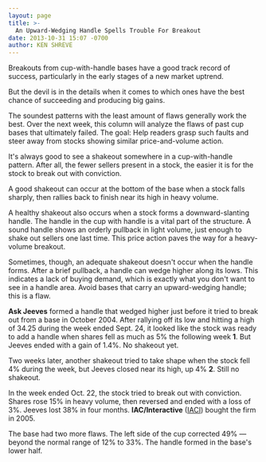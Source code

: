 ```yaml
---
layout: page
title: >-
  An Upward-Wedging Handle Spells Trouble For Breakout
date: 2013-10-31 15:07 -0700
author: KEN SHREVE
---
```





Breakouts from cup-with-handle bases have a good track record of success, particularly in the early stages of a new market uptrend.

  

But the devil is in the details when it comes to which ones have the best chance of succeeding and producing big gains.

  

The soundest patterns with the least amount of flaws generally work the best. Over the next week, this column will analyze the flaws of past cup bases that ultimately failed. The goal: Help readers grasp such faults and steer away from stocks showing similar price-and-volume action.

  

It's always good to see a shakeout somewhere in a cup-with-handle pattern. After all, the fewer sellers present in a stock, the easier it is for the stock to break out with conviction.

  

A good shakeout can occur at the bottom of the base when a stock falls sharply, then rallies back to finish near its high in heavy volume.

  

A healthy shakeout also occurs when a stock forms a downward-slanting handle. The handle in the cup with handle is a vital part of the structure. A sound handle shows an orderly pullback in light volume, just enough to shake out sellers one last time. This price action paves the way for a heavy-volume breakout.

  

Sometimes, though, an adequate shakeout doesn't occur when the handle forms. After a brief pullback, a handle can wedge higher along its lows. This indicates a lack of buying demand, which is exactly what you don't want to see in a handle area. Avoid bases that carry an upward-wedging handle; this is a flaw.

  

**Ask Jeeves** formed a handle that wedged higher just before it tried to break out from a base in October 2004. After rallying off its low and hitting a high of 34.25 during the week ended Sept. 24, it looked like the stock was ready to add a handle when shares fell as much as 5% the following week **1**. But Jeeves ended with a gain of 1.4%. No shakeout yet.

  

Two weeks later, another shakeout tried to take shape when the stock fell 4% during the week, but Jeeves closed near its high, up 4% **2**. Still no shakeout.

  

In the week ended Oct. 22, the stock tried to break out with conviction. Shares rose 15% in heavy volume, then reversed and ended with a loss of 3%. Jeeves lost 38% in four months. **IAC/Interactive** ([IACI](https://research.investors.com/quote.aspx?symbol=IACI)) bought the firm in 2005.

  

The base had two more flaws. The left side of the cup corrected 49% — beyond the normal range of 12% to 33%. The handle formed in the base's lower half.




